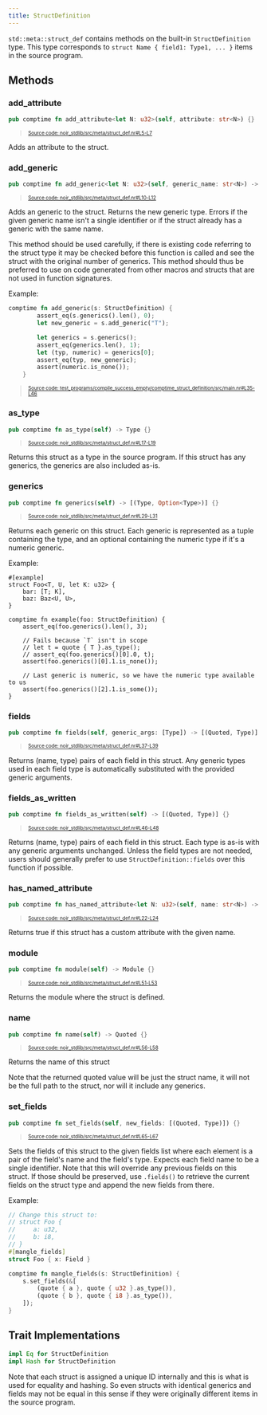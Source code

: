 ```yaml
---
title: StructDefinition
---
```


`std::meta::struct_def` contains methods on the built-in `StructDefinition` type.
This type corresponds to `struct Name { field1: Type1, ... }` items in the source program.

## Methods

### add_attribute

```rust title="add_attribute" showLineNumbers 
pub comptime fn add_attribute<let N: u32>(self, attribute: str<N>) {}
```
> <sup><sub><a href="https://github.com/noir-lang/noir/blob/master/noir_stdlib/src/meta/struct_def.nr#L5-L7" target="_blank" rel="noopener noreferrer">Source code: noir_stdlib/src/meta/struct_def.nr#L5-L7</a></sub></sup>


Adds an attribute to the struct.

### add_generic

```rust title="add_generic" showLineNumbers 
pub comptime fn add_generic<let N: u32>(self, generic_name: str<N>) -> Type {}
```
> <sup><sub><a href="https://github.com/noir-lang/noir/blob/master/noir_stdlib/src/meta/struct_def.nr#L10-L12" target="_blank" rel="noopener noreferrer">Source code: noir_stdlib/src/meta/struct_def.nr#L10-L12</a></sub></sup>


Adds an generic to the struct. Returns the new generic type.
Errors if the given generic name isn't a single identifier or if
the struct already has a generic with the same name.

This method should be used carefully, if there is existing code referring
to the struct type it may be checked before this function is called and
see the struct with the original number of generics. This method should
thus be preferred to use on code generated from other macros and structs
that are not used in function signatures.

Example:

```rust title="add-generic-example" showLineNumbers 
comptime fn add_generic(s: StructDefinition) {
        assert_eq(s.generics().len(), 0);
        let new_generic = s.add_generic("T");

        let generics = s.generics();
        assert_eq(generics.len(), 1);
        let (typ, numeric) = generics[0];
        assert_eq(typ, new_generic);
        assert(numeric.is_none());
    }
```
> <sup><sub><a href="https://github.com/noir-lang/noir/blob/master/test_programs/compile_success_empty/comptime_struct_definition/src/main.nr#L35-L46" target="_blank" rel="noopener noreferrer">Source code: test_programs/compile_success_empty/comptime_struct_definition/src/main.nr#L35-L46</a></sub></sup>


### as_type

```rust title="as_type" showLineNumbers 
pub comptime fn as_type(self) -> Type {}
```
> <sup><sub><a href="https://github.com/noir-lang/noir/blob/master/noir_stdlib/src/meta/struct_def.nr#L17-L19" target="_blank" rel="noopener noreferrer">Source code: noir_stdlib/src/meta/struct_def.nr#L17-L19</a></sub></sup>


Returns this struct as a type in the source program. If this struct has
any generics, the generics are also included as-is.

### generics

```rust title="generics" showLineNumbers 
pub comptime fn generics(self) -> [(Type, Option<Type>)] {}
```
> <sup><sub><a href="https://github.com/noir-lang/noir/blob/master/noir_stdlib/src/meta/struct_def.nr#L29-L31" target="_blank" rel="noopener noreferrer">Source code: noir_stdlib/src/meta/struct_def.nr#L29-L31</a></sub></sup>


Returns each generic on this struct. Each generic is represented as a tuple containing the type, 
and an optional containing the numeric type if it's a numeric generic.

Example:

```
#[example]
struct Foo<T, U, let K: u32> {
    bar: [T; K],
    baz: Baz<U, U>,
}

comptime fn example(foo: StructDefinition) {
    assert_eq(foo.generics().len(), 3);

    // Fails because `T` isn't in scope
    // let t = quote { T }.as_type();
    // assert_eq(foo.generics()[0].0, t);
    assert(foo.generics()[0].1.is_none());

    // Last generic is numeric, so we have the numeric type available to us
    assert(foo.generics()[2].1.is_some());
}
```

### fields

```rust title="fields" showLineNumbers 
pub comptime fn fields(self, generic_args: [Type]) -> [(Quoted, Type)] {}
```
> <sup><sub><a href="https://github.com/noir-lang/noir/blob/master/noir_stdlib/src/meta/struct_def.nr#L37-L39" target="_blank" rel="noopener noreferrer">Source code: noir_stdlib/src/meta/struct_def.nr#L37-L39</a></sub></sup>


Returns (name, type) pairs of each field in this struct.
Any generic types used in each field type is automatically substituted with the
provided generic arguments.

### fields_as_written

```rust title="fields_as_written" showLineNumbers 
pub comptime fn fields_as_written(self) -> [(Quoted, Type)] {}
```
> <sup><sub><a href="https://github.com/noir-lang/noir/blob/master/noir_stdlib/src/meta/struct_def.nr#L46-L48" target="_blank" rel="noopener noreferrer">Source code: noir_stdlib/src/meta/struct_def.nr#L46-L48</a></sub></sup>


Returns (name, type) pairs of each field in this struct. Each type is as-is
with any generic arguments unchanged. Unless the field types are not needed,
users should generally prefer to use `StructDefinition::fields` over this
function if possible.

### has_named_attribute

```rust title="has_named_attribute" showLineNumbers 
pub comptime fn has_named_attribute<let N: u32>(self, name: str<N>) -> bool {}
```
> <sup><sub><a href="https://github.com/noir-lang/noir/blob/master/noir_stdlib/src/meta/struct_def.nr#L22-L24" target="_blank" rel="noopener noreferrer">Source code: noir_stdlib/src/meta/struct_def.nr#L22-L24</a></sub></sup>


Returns true if this struct has a custom attribute with the given name.

### module

```rust title="module" showLineNumbers 
pub comptime fn module(self) -> Module {}
```
> <sup><sub><a href="https://github.com/noir-lang/noir/blob/master/noir_stdlib/src/meta/struct_def.nr#L51-L53" target="_blank" rel="noopener noreferrer">Source code: noir_stdlib/src/meta/struct_def.nr#L51-L53</a></sub></sup>


Returns the module where the struct is defined.

### name

```rust title="name" showLineNumbers 
pub comptime fn name(self) -> Quoted {}
```
> <sup><sub><a href="https://github.com/noir-lang/noir/blob/master/noir_stdlib/src/meta/struct_def.nr#L56-L58" target="_blank" rel="noopener noreferrer">Source code: noir_stdlib/src/meta/struct_def.nr#L56-L58</a></sub></sup>


Returns the name of this struct

Note that the returned quoted value will be just the struct name, it will
not be the full path to the struct, nor will it include any generics.

### set_fields

```rust title="set_fields" showLineNumbers 
pub comptime fn set_fields(self, new_fields: [(Quoted, Type)]) {}
```
> <sup><sub><a href="https://github.com/noir-lang/noir/blob/master/noir_stdlib/src/meta/struct_def.nr#L65-L67" target="_blank" rel="noopener noreferrer">Source code: noir_stdlib/src/meta/struct_def.nr#L65-L67</a></sub></sup>


Sets the fields of this struct to the given fields list where each element
is a pair of the field's name and the field's type. Expects each field name
to be a single identifier. Note that this will override any previous fields
on this struct. If those should be preserved, use `.fields()` to retrieve the
current fields on the struct type and append the new fields from there.

Example:

```rust
// Change this struct to:
// struct Foo {
//     a: u32,
//     b: i8,
// }
#[mangle_fields]
struct Foo { x: Field }

comptime fn mangle_fields(s: StructDefinition) {
    s.set_fields(&[
        (quote { a }, quote { u32 }.as_type()),
        (quote { b }, quote { i8 }.as_type()),
    ]);
}
```

## Trait Implementations

```rust
impl Eq for StructDefinition
impl Hash for StructDefinition
```

Note that each struct is assigned a unique ID internally and this is what is used for
equality and hashing. So even structs with identical generics and fields may not
be equal in this sense if they were originally different items in the source program.
